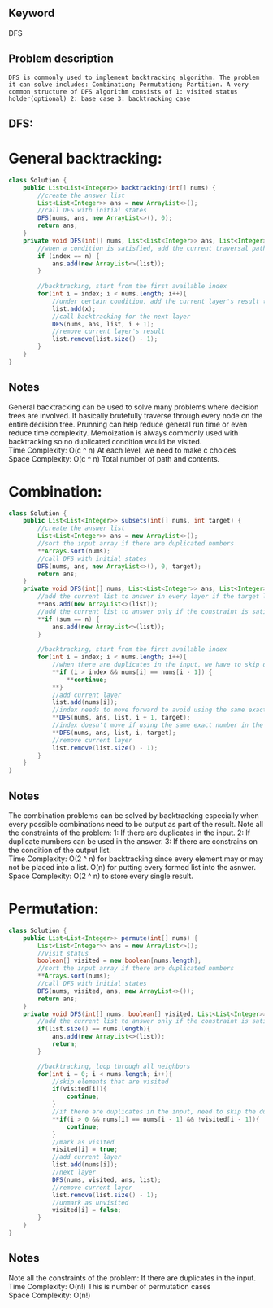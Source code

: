 ## Keyword
DFS

## Problem description
```
DFS is commonly used to implement backtracking algorithm. The problem it can solve includes: Combination; Permutation; Partition. A very common structure of DFS algorithm consists of 1: visited status holder(optional) 2: base case 3: backtracking case

```
## DFS: 
# General backtracking:
```java
class Solution {
    public List<List<Integer>> backtracking(int[] nums) {
        //create the answer list
        List<List<Integer>> ans = new ArrayList<>();
        //call DFS with initial states
        DFS(nums, ans, new ArrayList<>(), 0);
        return ans;
    }
    private void DFS(int[] nums, List<List<Integer>> ans, List<Integer> list, int index){
        //when a condition is satisfied, add the current traversal path result to the final answer list
        if (index == n) {
            ans.add(new ArrayList<>(list));
        }
        
        //backtracking, start from the first available index
        for(int i = index; i < nums.length; i++){
            //under certain condition, add the current layer's result to the list
            list.add(x);
            //call backtracking for the next layer
            DFS(nums, ans, list, i + 1);
            //remove current layer's result
            list.remove(list.size() - 1);
        }
    }
}
```
## Notes
General backtracking can be used to solve many problems where decision trees are involved. It basically brutefully traverse through every node on the entire decision tree. Prunning can help reduce general run time or even reduce time complexity. Memoization is always commonly used with backtracking so no duplicated condition would be visited.\
Time Complexity: O(c ^ n) At each level, we need to make c choices\
Space Complexity: O(c ^ n) Total number of path and contents.


# Combination:
```java
class Solution {
    public List<List<Integer>> subsets(int[] nums, int target) {
        //create the answer list
        List<List<Integer>> ans = new ArrayList<>();
        //sort the input array if there are duplicated numbers
        **Arrays.sort(nums);
        //call DFS with initial states
        DFS(nums, ans, new ArrayList<>(), 0, target);
        return ans;
    }
    private void DFS(int[] nums, List<List<Integer>> ans, List<Integer> list, int index, int target){
        //add the current list to answer in every layer if the target list has no constraints(all subsets)
        **ans.add(new ArrayList<>(list));
        //add the current list to answer only if the constraint is satisfied
        **if (sum == n) {
            ans.add(new ArrayList<>(list));
        }
        
        //backtracking, start from the first available index
        for(int i = index; i < nums.length; i++){
            //when there are duplicates in the input, we have to skip duplicates in the same layer
            **if (i > index && nums[i] == nums[i - 1]) {
                **continue;
            **}
            //add current layer
            list.add(nums[i]);
            //index needs to move forward to avoid using the same exact number twice(duplicates are still allowed if there are duplicates in the list)
            **DFS(nums, ans, list, i + 1, target);
            //index doesn't move if using the same exact number in the list is allowed
            **DFS(nums, ans, list, i, target);
            //remove current layer
            list.remove(list.size() - 1);
        }
    }
}
```
## Notes
The combination problems can be solved by backtracking especially when every possible combinations need to be output as part of the result. Note all the constraints of the problem: 1: If there are duplicates in the input. 2: If duplicate numbers can be used in the answer. 3: If there are constrains on the condition of the output list.\
Time Complexity: O(2 ^ n) for backtracking since every element may or may not be placed into a list. O(n) for putting every formed list into the asnwer.\
Space Complexity: O(2 ^ n) to store every single result.

# Permutation:
```java
class Solution {
    public List<List<Integer>> permute(int[] nums) {
        List<List<Integer>> ans = new ArrayList<>();
        //visit status
        boolean[] visited = new boolean[nums.length];
        //sort the input array if there are duplicated numbers
        **Arrays.sort(nums);
        //call DFS with initial states
        DFS(nums, visited, ans, new ArrayList<>());
        return ans;
    }
    private void DFS(int[] nums, boolean[] visited, List<List<Integer>> ans, List<Integer> list){
        //add the current list to answer only if the constraint is satisfied
        if(list.size() == nums.length){
            ans.add(new ArrayList<>(list));
            return;
        }

        //backtracking, loop through all neighbors
        for(int i = 0; i < nums.length; i++){
            //skip elements that are visited
            if(visited[i]){
                continue;
            }
            //if there are duplicates in the input, need to skip the duplicates except the very first one encountered in the current layer since the same number can only be used once at the same level
            **if(i > 0 && nums[i] == nums[i - 1] && !visited[i - 1]){
                continue;
            }
            //mark as visited
            visited[i] = true;
            //add current layer
            list.add(nums[i]);
            //next layer
            DFS(nums, visited, ans, list);
            //remove current layer
            list.remove(list.size() - 1);
            //unmark as unvisited
            visited[i] = false;
        }
    }
}
```
## Notes
Note all the constraints of the problem: If there are duplicates in the input.\
Time Complexity: O(n!) This is number of permutation cases\
Space Complexity: O(n!)